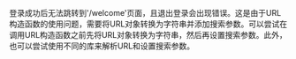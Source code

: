 登录成功后无法跳转到'/welcome'页面，且退出登录会出现错误。这是由于URL构造函数的使用问题，需要将URL对象转换为字符串并添加搜索参数。可以尝试在调用URL构造函数之前先将URL对象转换为字符串，然后再设置搜索参数。此外，也可以尝试使用不同的库来解析URL和设置搜索参数。
